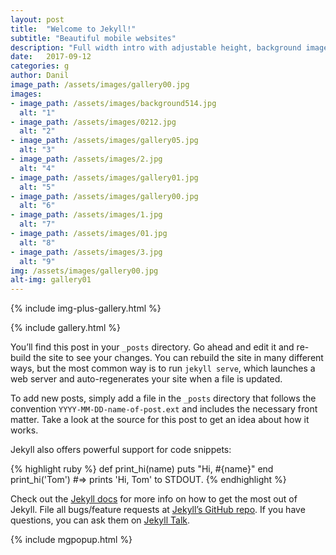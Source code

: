```yaml
---
layout: post
title:  "Welcome to Jekyll!"
subtitle: "Beautiful mobile websites"
description: "Full width intro with adjustable height, background image and a color overlay. Click any text to edit or style it."
date:   2017-09-12
categories: g
author: Danil
image_path: /assets/images/gallery00.jpg
images:
- image_path: /assets/images/background514.jpg
  alt: "1"
- image_path: /assets/images/0212.jpg
  alt: "2"
- image_path: /assets/images/gallery05.jpg
  alt: "3"
- image_path: /assets/images/2.jpg
  alt: "4"
- image_path: /assets/images/gallery01.jpg
  alt: "5"
- image_path: /assets/images/gallery00.jpg
  alt: "6"
- image_path: /assets/images/1.jpg
  alt: "7"
- image_path: /assets/images/01.jpg
  alt: "8"
- image_path: /assets/images/3.jpg
  alt: "9"
img: /assets/images/gallery00.jpg
alt-img: gallery01
---
```



{% include img-plus-gallery.html %}

{% include gallery.html %}



You’ll find this post in your `_posts` directory. Go ahead and edit it and re-build the site to see your changes. You can rebuild the site in many different ways, but the most common way is to run `jekyll serve`, which launches a web server and auto-regenerates your site when a file is updated.

To add new posts, simply add a file in the `_posts` directory that follows the convention `YYYY-MM-DD-name-of-post.ext` and includes the necessary front matter. Take a look at the source for this post to get an idea about how it works.

Jekyll also offers powerful support for code snippets:

{% highlight ruby %}
def print_hi(name)
  puts "Hi, #{name}"
end
print_hi('Tom')
#=> prints 'Hi, Tom' to STDOUT.
{% endhighlight %}

Check out the [Jekyll docs][jekyll-docs] for more info on how to get the most out of Jekyll. File all bugs/feature requests at [Jekyll’s GitHub repo][jekyll-gh]. If you have questions, you can ask them on [Jekyll Talk][jekyll-talk].

[jekyll-docs]: https://jekyllrb.com/docs/home
[jekyll-gh]:   https://github.com/jekyll/jekyll
[jekyll-talk]: https://talk.jekyllrb.com/

{% include mgpopup.html %}